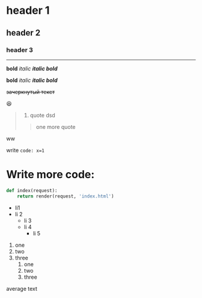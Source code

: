 # header 1
## header 2
### header 3
___
**bold**
*italic*
***italic bold***

__bold__
_italic_
___italic bold___

~~зачеркнутый текст~~

:laughing:

>1. quote
dsd
>>one more quote

ww

write `code: x=1`

# Write more code:
```python
def index(request):
    return render(request, 'index.html')
```

* li1
* li 2
  - li 3
  - li 4
    - li 5

1. one
2. two
3. three
   1. one
   2. two
   3. three

average  text